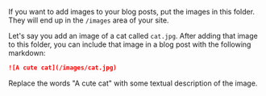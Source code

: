 If you want to add images to your blog posts, put the images in this folder. They will end up in the `/images` area of your site.

Let's say you add an image of a cat called `cat.jpg`. After adding that image to this folder, you can include that image in a blog post with the following markdown:

```md
![A cute cat](/images/cat.jpg)
```

Replace the words "A cute cat" with some textual description of the image.
